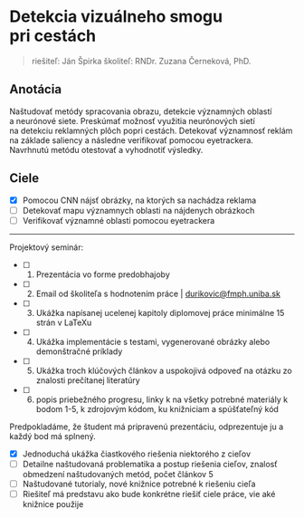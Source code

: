 # Detekcia vizuálneho smogu pri cestách
> riešiteľ: Ján Špirka
> školiteľ: RNDr. Zuzana Černeková, PhD.

## Anotácia

Naštudovať metódy spracovania obrazu, detekcie významných oblastí a neurónové siete. Preskúmať možnosť využitia neurónových sietí na detekciu reklamných plôch popri cestách. Detekovať významnosť reklám na základe saliency a následne verifikovať pomocou eyetrackera. Navrhnutú metódu otestovať a vyhodnotiť výsledky.

## Ciele

- [X] Pomocou CNN nájsť obrázky, na ktorých sa nachádza reklama
- [ ] Detekovať mapu významnych oblasti na nájdenych obrázkoch
- [ ] Verifikovať významné oblasti pomocou eyetrackera  

----------------

Projektový seminár:

- [ ] 1. Prezentácia vo forme predobhajoby
- [ ] 2. Email od školiteľa s hodnotením práce | durikovic@fmph.uniba.sk
- [ ] 3. Ukážka napísanej ucelenej kapitoly diplomovej práce minimálne 15 strán v LaTeXu
- [ ] 4. Ukážka implementácie s testami, vygenerované obrázky alebo demonštračné príklady
- [ ] 5. Ukážka troch klúčových článkov a uspokojivá odpoveď na otázku zo znalosti prečítanej literatúry
- [ ] 6. popis priebežného progresu, linky k na všetky potrebné materiály k bodom 1-5, k zdrojovým kódom, ku knižniciam a spúšťateľný kód

Predpokladáme, že študent má pripravenú prezentáciu, odprezentuje ju a každý bod má splnený.
- [X] Jednoduchá ukážka čiastkového riešenia niektorého z cieľov
- [ ] Detailne naštudovaná problematika a postup riešenia cieľov, znalosť obmedzení naštudovaných metód, počet článkov 5
- [ ] Naštudované tutorialy, nové knižnice potrebné k riešeniu cieľa
- [ ] Riešiteľ má predstavu ako bude konkrétne riešiť ciele práce, vie aké knižnice použije
